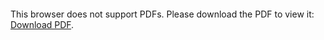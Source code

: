 <object data="christ-in-song/CIS1908pdfs/670.pdf" type="application/pdf" width="100%" height="1024px">
    <embed src="christ-in-song/CIS1908pdfs/670.pdf">
        <p>This browser does not support PDFs. Please download the PDF to view it: <a href="christ-in-song/CIS1908pdfs/670.pdf">Download PDF</a>.</p>
    </embed>
</object>

